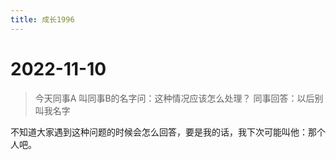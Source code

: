 ```yaml
---
title: 成长1996
---
```


# 2022-11-10

> 今天同事A 叫同事B的名字问：这种情况应该怎么处理？
> 同事回答：以后别叫我名字

不知道大家遇到这种问题的时候会怎么回答，要是我的话，我下次可能叫他：那个人吧。

